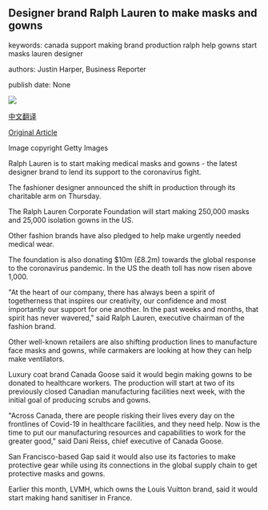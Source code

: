 ## Designer brand Ralph Lauren to make masks and gowns

keywords: canada support making brand production ralph help gowns start masks lauren designer

authors: Justin Harper, Business Reporter

publish date: None

![](https://ichef.bbci.co.uk/news/1024/branded_news/1319A/production/_111443287_polorlstore.jpg)

[中文翻译](Designer%20brand%20Ralph%20Lauren%20to%20make%20masks%20and%20gowns_zh.md)

[Original Article](https://www.bbc.com/news/business-52045889)

Image copyright Getty Images

Ralph Lauren is to start making medical masks and gowns - the latest designer brand to lend its support to the coronavirus fight.

The fashioner designer announced the shift in production through its charitable arm on Thursday.

The Ralph Lauren Corporate Foundation will start making 250,000 masks and 25,000 isolation gowns in the US.

Other fashion brands have also pledged to help make urgently needed medical wear.

The foundation is also donating $10m (£8.2m) towards the global response to the coronavirus pandemic. In the US the death toll has now risen above 1,000.

"At the heart of our company, there has always been a spirit of togetherness that inspires our creativity, our confidence and most importantly our support for one another. In the past weeks and months, that spirit has never wavered," said Ralph Lauren, executive chairman of the fashion brand.

Other well-known retailers are also shifting production lines to manufacture face masks and gowns, while carmakers are looking at how they can help make ventilators.

Luxury coat brand Canada Goose said it would begin making gowns to be donated to healthcare workers. The production will start at two of its previously closed Canadian manufacturing facilities next week, with the initial goal of producing scrubs and gowns.

"Across Canada, there are people risking their lives every day on the frontlines of Covid-19 in healthcare facilities, and they need help. Now is the time to put our manufacturing resources and capabilities to work for the greater good," said Dani Reiss, chief executive of Canada Goose.

San Francisco-based Gap said it would also use its factories to make protective gear while using its connections in the global supply chain to get protective masks and gowns.

Earlier this month, LVMH, which owns the Louis Vuitton brand, said it would start making hand sanitiser in France.
